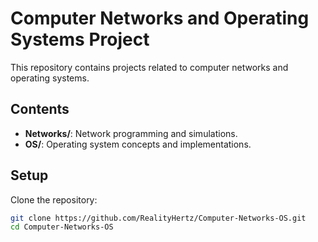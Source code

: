 # Computer Networks and Operating Systems Project

This repository contains projects related to computer networks and operating systems.

## Contents

- **Networks/**: Network programming and simulations.
- **OS/**: Operating system concepts and implementations.

## Setup

Clone the repository:

```bash
git clone https://github.com/RealityHertz/Computer-Networks-OS.git
cd Computer-Networks-OS
```
